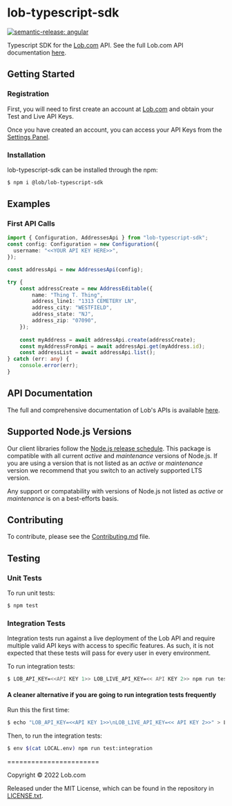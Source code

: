 # lob-typescript-sdk

[![semantic-release: angular](https://img.shields.io/badge/semantic--release-angular-e10079?logo=semantic-release)](https://github.com/semantic-release/semantic-release)

Typescript SDK for the [Lob.com](https://lob.com) API. See the full Lob.com API documentation [here](https://docs.lob.com).

## Getting Started

### Registration

First, you will need to first create an account at [Lob.com](https://dashboard.lob.com/#/register) and obtain your Test and Live API Keys.

Once you have created an account, you can access your API Keys from the [Settings Panel](https://dashboard.lob.com/#/settings).

### Installation

lob-typescript-sdk can be installed through the npm:

```bash
$ npm i @lob/lob-typescript-sdk
```

## Examples

### First API Calls

```typescript
import { Configuration, AddressesApi } from "lob-typescript-sdk";
const config: Configuration = new Configuration({
  username: "<<YOUR API KEY HERE>>",
});

const addressApi = new AddressesApi(config);

try {
    const addressCreate = new AddressEditable({
        name: "Thing T. Thing",
        address_line1: "1313 CEMETERY LN",
        address_city: "WESTFIELD",
        address_state: "NJ",
        address_zip: "07090",
    });
    
    const myAddress = await addressApi.create(addressCreate);
    const myAddressFromApi = await addressApi.get(myAddress.id);
    const addressList = await addressApi.list();
} catch (err: any) {
    console.error(err);
}
```

## API Documentation

The full and comprehensive documentation of Lob's APIs is available [here](https://docs.lob.com/).

## Supported Node.js Versions

Our client libraries follow the [Node.js release schedule](https://nodejs.org/en/about/releases/).
This package is compatible with all current _active_ and _maintenance_ versions of
Node.js. If you are using a version that is not listed as an _active_ or _maintenance_ version we recommend that you switch to an actively supported LTS version.

Any support or compatability with versions of Node.js not listed as _active_ or _maintenance_ is on a
best-efforts basis.

## Contributing

To contribute, please see the [Contributing.md](https://github.com/lob/lob-typescript-sdk/blob/main/.github/Contributing.md) file.

## Testing

### Unit Tests

To run unit tests:
```bash
$ npm test
```

### Integration Tests
Integration tests run against a live deployment of the Lob API and require multiple valid API keys with access to specific features. As such, it is not expected that these tests will pass for every user in every environment.

To run integration tests:
```bash
$ LOB_API_KEY=<<API KEY 1>> LOB_LIVE_API_KEY=<< API KEY 2>> npm run test:integration
```

#### A cleaner alternative if you are going to run integration tests frequently

Run this the first time:
```bash
$ echo "LOB_API_KEY=<<API KEY 1>>\nLOB_LIVE_API_KEY=<< API KEY 2>>" > LOCAL.env
```

Then, to run the integration tests:
```bash
$ env $(cat LOCAL.env) npm run test:integration 
```

=======================

Copyright © 2022 Lob.com

Released under the MIT License, which can be found in the repository in [LICENSE.txt](https://github.com/lob/lob-typescript-sdk/blob/main/LICENSE.txt).
